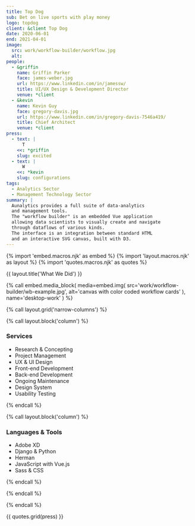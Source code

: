 ```yaml
---
title: Top Dog
sub: Bet on live sports with play money
logo: topdog
client: &client Top Dog
date: 2020-06-01
end: 2021-04-01
image:
  src: work/workflow-builder/workflow.jpg
  alt: 
people:
  - &griffin
    name: Griffin Parker
    face: james-weber.jpg
    url: https://www.linkedin.com/in/jamessw/
    title: UI/UX Design & Development Director
    venue: *client
  - &kevin
    name: Kevin Guy
    face: gregory-davis.jpg
    url: https://www.linkedin.com/in/gregory-davis-7546a419/
    title: Chief Architect
    venue: *client
press:
  - text: |
      T
    <<: *griffin
    slug: excited
  - text: |
      W
    <<: *kevin
    slug: configurations
tags:
  - Analytics Sector
  - Management Technology Sector
summary: |
  Aunalytics provides a full suite of data-analytics
  and management tools.
  The "workflow builder" is an embedded Vue application
  allowing data scientists to visually create and navigate
  through dataflows of various kinds.
  The interface is an integration between standard HTML
  and an interactive SVG canvas, built with D3.
---
```


{% import 'embed.macros.njk' as embed %}
{% import 'layout.macros.njk' as layout %}
{% import 'quotes.macros.njk' as quotes %}


{{ layout.title('What We Did') }}

{% call embed.media_block(
  media=embed.img(
    src='work/workflow-builder/wb-example.jpg',
    alt='canvas with color coded workflow cards'
  ),
  name='desktop-work'
) %}

{% call layout.grid('narrow-columns') %}

{% call layout.block('column') %}

### Services

  - Research & Concepting
  - Project Management
  - UX & UI Design
  - Front-end Development
  - Back-end Development
  - Ongoing Maintenance
  - Design System
  - Usability Testing


{% endcall %}

{% call layout.block('column') %}

### Languages & Tools

  - Adobe XD
  - Django & Python
  - Herman
  - JavaScript with Vue.js
  - Sass & CSS


{% endcall %}

{% endcall %}

{% endcall %}

{{ quotes.grid(press) }}
